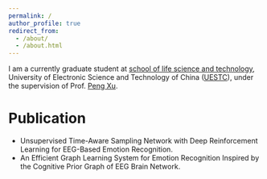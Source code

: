```yaml
---
permalink: /
author_profile: true
redirect_from: 
  - /about/
  - /about.html
---
```


I am a currently graduate student at [school of life science and technology](https://www.life.uestc.edu.cn/), University of Electronic Science and Technology of China ([UESTC](https://www.uestc.edu.cn/)), under the supervision of Prof. [Peng Xu](https://www.life.uestc.edu.cn/sznr2.jsp?urltype=news.NewsContentUrl&wbtreeid=1221&wbnewsid=3559).

# **Publication**
- Unsupervised Time-Aware Sampling Network with Deep Reinforcement Learning for EEG-Based Emotion Recognition.
- An Efficient Graph Learning System for Emotion Recognition Inspired by the Cognitive Prior Graph of EEG Brain Network.
